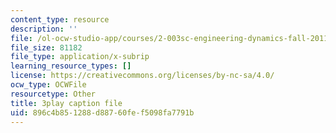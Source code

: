 ```yaml
---
content_type: resource
description: ''
file: /ol-ocw-studio-app/courses/2-003sc-engineering-dynamics-fall-2011/896c4b851288d88760fef5098fa7791b_tm51lwadMOc.srt
file_size: 81182
file_type: application/x-subrip
learning_resource_types: []
license: https://creativecommons.org/licenses/by-nc-sa/4.0/
ocw_type: OCWFile
resourcetype: Other
title: 3play caption file
uid: 896c4b85-1288-d887-60fe-f5098fa7791b
---
```

